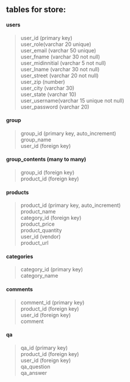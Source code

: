 ## tables for store:
#### users
> user_id (primary key)  
> user_role(varchar 20 unique)  
> user_email (varchar 50 unique)  
> user_fname (varchar 30 not null)  
> user_midinnitial (varchar 5 not null)  
> user_lname (varchar 30 not null)  
> user_street (varchar 20 not null)  
> user_zip (number)  
> user_city (varchar 30)  
> user_state (varchar 10)  
> user_username(varchar 15 unique not null)  
> user_password (varchar 20)  

#### group
> group_id (primary key, auto_increment)  
> group_name  
> user_id (foreign key)  


#### group_contents (many to many)
> group_id (foreign key)  
> product_id (foreign key)  

#### products
> product_id (primary key, auto_increment)  
> product_name  
> category_id (foreign key)  
> product_price  
> product_quantity  
> user_id (vendor)  
> product_url  

#### categories
> category_id (primary key)  
> category_name  

#### comments
> comment_id (primary key)  
> product_id (foreign key)  
> user_id (foreign key)  
> comment  

#### qa
> qa_id (primary key)  
> product_id (foreign key)  
> user_id (foreign key)  
> qa_question  
> qa_answer  
